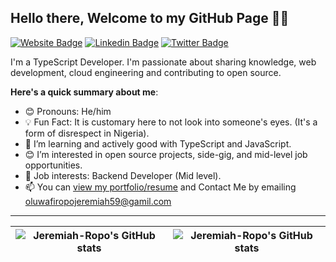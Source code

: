 ## Hello there, Welcome to my GitHub Page 👋🏾

[![Website Badge](https://img.shields.io/badge/-myportfolio-000000?style=for-the-badge&logo=Google-Chrome&logoColor=green&link=https://jeremiah-portfolio.netlify.app)](https://jeremiah-portfolio.netlify.app) [![Linkedin Badge](https://img.shields.io/badge/-Jeremiah-Patrick-blue?style=for-the-badge&logo=Linkedin&logoColor=white&link=https://www.linkedin.com/in/jeremiah-patrick-338aa81b1/)](https://www.linkedin.com/in/jeremiah-patrick-338aa81b1/) [![Twitter Badge](https://img.shields.io/badge/-@Jerry0x8d7-blue?style=for-the-badge&logo=twitter&logoColor=white&link=https://twitter.com/Jerry0x8d7)](https://twitter.com/Jerry0x8d7)

I'm a TypeScript Developer. I'm passionate about sharing knowledge, web development, cloud engineering and contributing to open source. 

**Here's a quick summary about me**:

- 😊 Pronouns: He/him
- 💡 Fun Fact: It is customary here to not look into someone's eyes. (It's a form of disrespect in Nigeria).
- 🌱 I’m learning and actively good with TypeScript and JavaScript.
- 😊 I’m interested in open source projects, side-gig, and mid-level job opportunities.
- 💼 Job interests: Backend Developer (Mid level).
- 📫 You can [view my portfolio/resume](https://jeremiah-portfolio.netlify.app/resume) and Contact Me by emailing oluwafiropojeremiah59@gamil.com

---


| <img align="center" src="https://github-readme-stats.vercel.app/api?username=Jeremiah-Ropo&show_icons=true&include_all_commits=true&hide_border=true" alt="Jeremiah-Ropo's GitHub stats" /> | <img align="center" src="https://github-readme-stats.vercel.app/api/top-langs/?username=Jeremiah-Ropo&langs_count=8&layout=compact&hide_border=true" alt="Jeremiah-Ropo's GitHub stats" /> |
| ------------- | ------------- |


